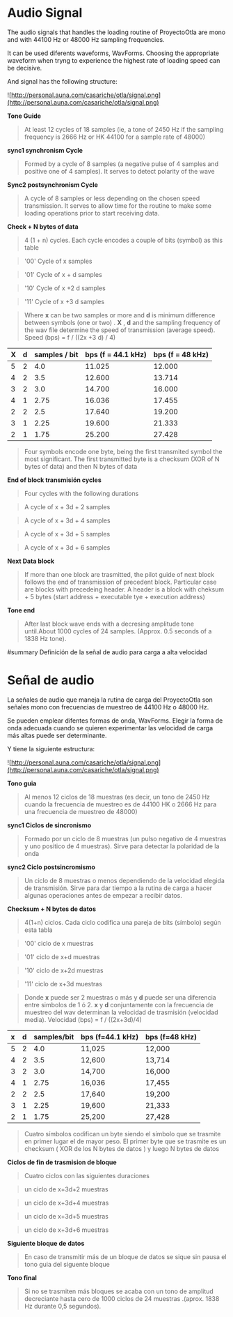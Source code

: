 # Audio Signal #

The audio signals that handles the loading  routine of ProyectoOtla are mono and with 44100 Hz or 48000 Hz sampling frequencies.

It can be used diferents waveforms, WavForms. Choosing the appropriate waveform when tryng to experience the highest rate of loading speed can be decisive.

And signal has the following structure:

![http://personal.auna.com/casariche/otla/signal.png](http://personal.auna.com/casariche/otla/signal.png)

**Tone Guide**
> At least 12 cycles of 18 samples (ie, a tone of 2450 Hz if the sampling frequency is 2666 Hz or HK 44100 for a sample rate of 48000)

**sync1 synchronism Cycle**

> Formed by a cycle of 8 samples (a negative pulse of 4 samples and positive one of 4 samples). It serves to detect polarity of the wave

**Sync2 postsynchronism  Cycle**

> A cycle of 8 samples or less depending on the chosen speed transmission. It serves to allow time for the routine to make some loading operations prior to start receiving data.

**Check + N bytes of data**

> 4 (1 + n) cycles. Each cycle encodes a couple of bits (symbol) as this table

> '00' Cycle of x samples

> '01' Cycle of x + d samples

> '10' Cycle of x +2 d samples

> '11' Cycle of x +3 d samples

> Where **x** can be two samples or more and **d** is minimum difference between symbols (one or two) . **X** , **d** and the sampling frequency of the wav file determine the speed of transmission (average speed). Speed (bps) = f / ((2x +3 d) / 4)

| X | d | samples / bit | bps (f = 44.1 kHz) | bps (f = 48 kHz) |
|:--|:--|:--------------|:-------------------|:-----------------|
| 5 | 2 | 4.0 | 11.025 | 12.000 |
| 4 | 2 | 3.5 | 12.600 | 13.714 |
| 3 | 2 | 3.0 | 14.700 | 16.000 |
| 4 | 1 | 2.75 | 16.036 | 17.455 |
| 2 | 2 | 2.5 | 17.640 | 19.200 |
| 3 | 1 | 2.25 | 19.600 | 21.333 |
| 2 | 1 | 1.75 | 25.200 | 27.428 |


> Four symbols encode one byte, being the first transmited symbol the most significant.
> The first transmitted byte  is a checksum (XOR of N bytes of data) and then N bytes of data


**End of block transmisión cycles**

> Four cycles with the following durations

> A cycle of x + 3d + 2 samples

> A cycle of x + 3d + 4 samples

> A cycle of x + 3d + 5 samples

> A cycle of x + 3d + 6 samples

**Next Data block**

> If more than one block are trasmitted, the pilot guide of next block follows the end of transmission of precedent block.
> Particular case are blocks with precedeing header. A header is a block with cheksum + 5 bytes (start address + executable tye + execution address)

**Tone end**

> After last block wave ends with a decresing amplitude tone until.About 1000 cycles of 24 samples. (Approx.  0.5 seconds of a 1838 Hz tone).

#summary Definición de la señal de audio para carga a alta velocidad

# Señal de audio #

La señales de audio que maneja la rutina de carga del ProyectoOtla son señales mono con frecuencias de muestreo de 44100 Hz o 48000 Hz.

Se pueden emplear difentes formas de onda, WavForms. Elegir la forma de onda adecuada cuando se quieren experimentar las velocidad de carga más altas puede ser determinante.

Y tiene la siguiente estructura:

![http://personal.auna.com/casariche/otla/signal.png](http://personal.auna.com/casariche/otla/signal.png)

**Tono guia**
> Al menos 12 ciclos de 18 muestras (es decir, un tono de 2450 Hz cuando la frecuencia de muestreo es de 44100 HK o 2666 Hz para una frecuencia de muestreo de 48000)

**sync1  Ciclos de sincronismo**

> Formado por un ciclo de 8 muestras (un pulso negativo de 4 muestras y uno positico de 4 muestras). Sirve para detectar la polaridad de la onda

**sync2 Ciclo postsincromismo**

> Un ciclo de 8 muestras o menos dependiendo de la velocidad elegida de transmisión. Sirve para dar tiempo a la rutina de carga a hacer algunas operaciones antes de empezar a recibir datos.

**Checksum + N bytes de datos**

> 4(1+n) ciclos. Cada ciclo codifica una pareja de bits (símbolo) según esta tabla

> '00' ciclo de x  muestras

> '01' ciclo de x+d muestras

> '10' ciclo de x+2d muestras

> '11' ciclo de x+3d muestras

> Donde **x** puede ser 2 muestras o más y **d** puede ser una diferencia entre simbolos de 1 ó 2. **x** y **d** conjuntamente con la frecuencia de muestreo del wav determinan la velocidad de trasmisión (velocidad media).   Velocidad  (bps)  =  f / ((2x+3d)/4)

| x | d | samples/bit | bps (f=44.1 kHz)| bps (f=48 kHz)|
|:--|:--|:------------|:----------------|:--------------|
| 5 | 2 | 4.0|11,025 | 12,000 |
| 4 | 2 | 3.5| 12,600 | 13,714 |
| 3 | 2 | 3.0| 14,700 | 16,000 |
| 4 | 1 | 2.75| 16,036 | 17,455 |
| 2 | 2 | 2.5| 17,640 | 19,200 |
| 3 | 1 | 2.25| 19,600 | 21,333 |
| 2 | 1 | 1.75| 25,200 | 27,428 |


> Cuatro símbolos codifican un byte siendo el símbolo que se trasmite en primer lugar el de mayor peso.
> El primer byte que se trasmite es un checksum  ( XOR de los N bytes de datos ) y luego N bytes de datos


**Ciclos de fin de trasmision de bloque**

> Cuatro ciclos con las siguientes duraciones

> un  ciclo de  x+3d+2  muestras

> un  ciclo de x+3d+4  muestras

> un  ciclo de x+3d+5  muestras

> un  ciclo de x+3d+6  muestras

**Siguiente bloque de datos**

> En caso de transmitir más de un bloque de datos se sique sin pausa el tono guia del siguente bloque

**Tono final**

> Si no se trasmiten más bloques se acaba con un tono de amplitud decreciante hasta cero de 1000 ciclos de 24 muestras .(aprox. 1838 Hz durante 0,5 segundos).